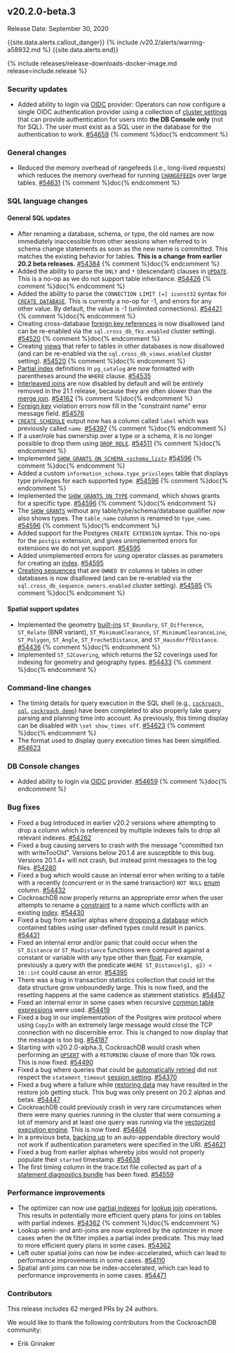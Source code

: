 ## v20.2.0-beta.3

Release Date: September 30, 2020

{{site.data.alerts.callout_danger}}
{% include /v20.2/alerts/warning-a58932.md %}
{{site.data.alerts.end}}

{% include releases/release-downloads-docker-image.md release=include.release %}

<h3 id="v20-2-0-beta-3-security-updates">Security updates</h3>

- Added ability to login via [OIDC](https://openid.net/connect/) provider: Operators can now configure a single OIDC authentication provider using a collection of [cluster settings](https://www.cockroachlabs.com/docs/v20.2/cluster-settings) that can provide authentication for users into **the DB Console only** (not for SQL). The user must exist as a SQL user in the database for the authentication to work. [#54659][#54659] {% comment %}doc{% endcomment %}

<h3 id="v20-2-0-beta-3-general-changes">General changes</h3>

- Reduced the memory overhead of rangefeeds (i.e., long-lived requests) which reduces the memory overhead for running [`CHANGEFEED`](https://www.cockroachlabs.com/docs/v20.2/stream-data-out-of-cockroachdb-using-changefeeds)s over large tables. [#54631][#54631] {% comment %}doc{% endcomment %}

<h3 id="v20-2-0-beta-3-sql-language-changes">SQL language changes</h3>

<h4 id="v20-2-0-beta-3-general-sql-updates">General SQL updates</h4>

- After renaming a database, schema, or type, the old names are now immediately inaccessible from other sessions when referred to in schema change statements as soon as the new name is committed. This matches the existing behavior for tables. **This is a change from earlier 20.2 beta releases.** [#54384][#54384] {% comment %}doc{% endcomment %}
- Added the ability to parse the `ONLY` and `*` (descendant) clauses in [`UPDATE`](https://www.cockroachlabs.com/docs/v20.2/update). This is a no-op as we do not support table inheritance. [#54426][#54426] {% comment %}doc{% endcomment %}
- Added the ability to parse the `CONNECTION LIMIT [=] iconst32` syntax for [`CREATE DATABASE`](https://www.cockroachlabs.com/docs/v20.2/create-database). This is currently a no-op for -1, and errors for any other value.  By default, the value is -1 (unlimited connections). [#54421][#54421] {% comment %}doc{% endcomment %}
- Creating cross-database [foreign key references](https://www.cockroachlabs.com/docs/v20.2/foreign-key) is now disallowed (and can be re-enabled via the `sql.cross_db_fks.enabled` cluster setting). [#54520][#54520] {% comment %}doc{% endcomment %}
- Creating [views](https://www.cockroachlabs.com/docs/v20.2/views) that refer to tables in other databases is now disallowed (and can be re-enabled via the `sql.cross_db_views.enabled` cluster setting). [#54520][#54520] {% comment %}doc{% endcomment %}
- [Partial index](https://www.cockroachlabs.com/docs/v20.2/partial-indexes) definitions in `pg_catalog` are now formatted with parentheses around the `WHERE` clause. [#54535][#54535]
- [Interleaved joins](https://www.cockroachlabs.com/docs/v20.2/interleave-in-parent) are now disabled by default and will be entirely removed in the 21.1 release, because they are often slower than the [merge join](https://www.cockroachlabs.com/docs/v20.2/joins#merge-joins). [#54162][#54162] {% comment %}doc{% endcomment %}
- [Foreign key](https://www.cockroachlabs.com/docs/v20.2/foreign-key) violation errors now fill in the "constraint name" error message field. [#54576][#54576]
- [`CREATE SCHEDULE`](https://www.cockroachlabs.com/docs/v20.2/create-schedule-for-backup) output now has a column called `label` which was previously called `name`. [#54397][#54397] {% comment %}doc{% endcomment %}
- If a user/role has ownership over a type or a schema, it is no longer possible to drop them using [`DROP ROLE`](https://www.cockroachlabs.com/docs/v20.2/drop-role). [#54511][#54511] {% comment %}doc{% endcomment %}
- Implemented [`SHOW GRANTS ON SCHEMA <schema_list>`](https://www.cockroachlabs.com/docs/v20.2/show-grants) [#54596][#54596] {% comment %}doc{% endcomment %}
- Added a custom `information_schema.type_privileges` table that displays type privileges for each supported type. [#54596][#54596] {% comment %}doc{% endcomment %}
- Implemented the [`SHOW GRANTS ON TYPE`](https://www.cockroachlabs.com/docs/v20.2/show-grants) command, which shows grants for a specific type. [#54596][#54596] {% comment %}doc{% endcomment %}
- The [`SHOW GRANTS`](https://www.cockroachlabs.com/docs/v20.2/show-grants) without any table/type/schema/database qualifier now also shows types. The `table_name` column is renamed to `type_name`. [#54596][#54596] {% comment %}doc{% endcomment %}
- Added support for the Postgres `CREATE EXTENSION` syntax. This no-ops for the `postgis` extension, and gives unimplemented errors for extensions we do not yet support. [#54595][#54595]
- Added unimplemented errors for using operator classes as parameters for creating an [index](https://www.cockroachlabs.com/docs/v20.2/indexes). [#54595][#54595]
- [Creating sequences](https://www.cockroachlabs.com/docs/v20.2/create-sequence) that are `OWNED BY` columns in tables in other databases is now disallowed (and can be re-enabled via the `sql.cross_db_sequence_owners.enabled` cluster setting). [#54585][#54585] {% comment %}doc{% endcomment %}

<h4 id="v20-2-0-beta-3-spatial-support-updates">Spatial support updates</h4>

- Implemented the geometry [built-ins](https://www.cockroachlabs.com/docs/v20.2/functions-and-operators) `ST_Boundary`, `ST_Difference`, `ST_Relate` (BNR variant), `ST_MinimumClearance`, `ST_MinimumClearanceLine`, `ST_Polygon`, `ST_Angle`, `ST_FrechetDistance`, and `ST_HausdorffDistance`. [#54436][#54436] {% comment %}doc{% endcomment %}
- Implemented `ST_S2Covering`, which returns the S2 coverings used for indexing for geometry and geography types. [#54433][#54433] {% comment %}doc{% endcomment %}

<h3 id="v20-2-0-beta-3-command-line-changes">Command-line changes</h3>

- The timing details for query execution in the SQL shell (e.g., [`cockroach sql`](https://www.cockroachlabs.com/docs/v20.2/cockroach-sql), [`cockroach demo`](https://www.cockroachlabs.com/docs/v20.2/cockroach-sql)) have been completed to also properly take query parsing and planning time into account. As previously, this timing display can be disabled with `\set show_times off`. [#54623][#54623] {% comment %}doc{% endcomment %}
- The format used to display query execution times has been simplified. [#54623][#54623]

<h3 id="v20-2-0-beta-3-db-console-changes">DB Console changes</h3>

- Added ability to login via [OIDC](https://openid.net/connect/) provider. [#54659][#54659] {% comment %}doc{% endcomment %}

<h3 id="v20-2-0-beta-3-bug-fixes">Bug fixes</h3>

- Fixed a bug introduced in earlier v20.2 versions where attempting to drop a column which is referenced by multiple indexes fails to drop all relevant indexes. [#54262][#54262]
- Fixed a bug causing servers to crash with the message "committed txn with writeTooOld". Versions below 20.1.4 are susceptible to this bug. Versions 20.1.4+ will not crash, but instead print messages to the log files. [#54280][#54280]
- Fixed a bug which would cause an internal error when writing to a table with a recently (concurrent or in the same transaction) `NOT NULL` [enum](https://www.cockroachlabs.com/docs/v20.2/enum) column. [#54432][#54432]
- CockroachDB now properly returns an appropriate error when the user attempts to rename a [constraint](https://www.cockroachlabs.com/docs/v20.2/constraints) to a name which conflicts with an existing [index](https://www.cockroachlabs.com/docs/v20.2/indexes). [#54430][#54430]
- Fixed a bug from earlier alphas where [dropping a database](https://www.cockroachlabs.com/docs/v20.2/drop-database) which contained tables using user-defined types could result in panics. [#54431][#54431]
- Fixed an internal error and/or panic that could occur when the `ST_Distance` or `ST_MaxDistance` functions were compared against a constant or variable with any type other than [float](https://www.cockroachlabs.com/docs/v20.2/float). For example, previously a query with the predicate `WHERE ST_Distance(g1, g2) < 10::int` could cause an error. [#54395][#54395]
- There was a bug in transaction statistics collection that could let the data structure grow unboundedly large. This is now fixed, and the resetting happens at the same cadence as statement statistics. [#54457][#54457]
- Fixed an internal error in some cases when recursive [common table expressions](https://www.cockroachlabs.com/docs/v20.2/common-table-expressions) were used. [#54419][#54419]
- Fixed a bug in our implementation of the Postgres wire protocol where using `CopyIn` with an extremely large message would close the TCP connection with no discernible error. This is changed to now display that the message is too big. [#54187][#54187]
- Starting with v20.2.0-alpha.3, CockroachDB would crash when performing an [`UPSERT`](https://www.cockroachlabs.com/docs/v20.2/upsert) with a `RETURNING` clause of more than 10k rows. This is now fixed. [#54490][#54490]
- Fixed a bug where queries that could be [automatically retried](https://www.cockroachlabs.com/docs/v20.2/transactions#automatic-retries) did not respect the `statement_timeout` [session setting](https://www.cockroachlabs.com/docs/v20.2/set-vars). [#54370][#54370]
- Fixed a bug where a failure while [restoring data](https://www.cockroachlabs.com/docs/v20.2/restore) may have resulted in the restore job getting stuck. This bug was only present on 20.2 alphas and betas. [#54447][#54447]
- CockroachDB could previously crash in very rare circumstances when there were many queries running in the cluster that were consuming a lot of memory and at least one query was running via the [vectorized execution engine](https://www.cockroachlabs.com/docs/v20.2/vectorized-execution). This is now fixed. [#54404][#54404]
- In a previous beta, [backing up](https://www.cockroachlabs.com/docs/v20.2/backup) to an auto-appendable directory would not work if authentication parameters were specified in the URI. [#54621][#54621]
- Fixed a bug from earlier alphas whereby jobs would not properly populate their `started` timestamp. [#54638][#54638]
- The first timing column in the trace.txt file collected as part of a [statement diagnostics bundle](https://www.cockroachlabs.com/docs/v20.2/explain-analyze#debug-option) has been fixed. [#54559][#54559]

<h3 id="v20-2-0-beta-3-performance-improvements">Performance improvements</h3>

- The optimizer can now use [partial indexes](https://www.cockroachlabs.com/docs/v20.2/partial-indexes) for [lookup join](https://www.cockroachlabs.com/docs/v20.2/joins#lookup-joins) operations. This results in potentially more efficient query plans for joins on tables with partial indexes. [#54362][#54362] {% comment %}doc{% endcomment %}
- Lookup semi- and anti-joins are now explored by the optimizer in more cases when the `ON` filter implies a partial index predicate. This may lead to more efficient query plans in some cases. [#54362][#54362]
- Left outer spatial joins can now be index-accelerated, which can lead to performance improvements in some cases. [#54110][#54110]
- Spatial anti joins can now be index-accelerated, which can lead to performance improvements in some cases. [#54471][#54471]

<div class="release-note-contributors" markdown="1">

<h3 id="v20-2-0-beta-3-contributors">Contributors</h3>

This release includes 62 merged PRs by 24 authors.

We would like to thank the following contributors from the CockroachDB community:

- Erik Grinaker

</div>

[#54110]: https://github.com/cockroachdb/cockroach/pull/54110
[#54162]: https://github.com/cockroachdb/cockroach/pull/54162
[#54187]: https://github.com/cockroachdb/cockroach/pull/54187
[#54257]: https://github.com/cockroachdb/cockroach/pull/54257
[#54262]: https://github.com/cockroachdb/cockroach/pull/54262
[#54280]: https://github.com/cockroachdb/cockroach/pull/54280
[#54361]: https://github.com/cockroachdb/cockroach/pull/54361
[#54362]: https://github.com/cockroachdb/cockroach/pull/54362
[#54370]: https://github.com/cockroachdb/cockroach/pull/54370
[#54379]: https://github.com/cockroachdb/cockroach/pull/54379
[#54384]: https://github.com/cockroachdb/cockroach/pull/54384
[#54395]: https://github.com/cockroachdb/cockroach/pull/54395
[#54397]: https://github.com/cockroachdb/cockroach/pull/54397
[#54404]: https://github.com/cockroachdb/cockroach/pull/54404
[#54419]: https://github.com/cockroachdb/cockroach/pull/54419
[#54421]: https://github.com/cockroachdb/cockroach/pull/54421
[#54426]: https://github.com/cockroachdb/cockroach/pull/54426
[#54430]: https://github.com/cockroachdb/cockroach/pull/54430
[#54431]: https://github.com/cockroachdb/cockroach/pull/54431
[#54432]: https://github.com/cockroachdb/cockroach/pull/54432
[#54433]: https://github.com/cockroachdb/cockroach/pull/54433
[#54436]: https://github.com/cockroachdb/cockroach/pull/54436
[#54447]: https://github.com/cockroachdb/cockroach/pull/54447
[#54457]: https://github.com/cockroachdb/cockroach/pull/54457
[#54471]: https://github.com/cockroachdb/cockroach/pull/54471
[#54490]: https://github.com/cockroachdb/cockroach/pull/54490
[#54511]: https://github.com/cockroachdb/cockroach/pull/54511
[#54520]: https://github.com/cockroachdb/cockroach/pull/54520
[#54535]: https://github.com/cockroachdb/cockroach/pull/54535
[#54559]: https://github.com/cockroachdb/cockroach/pull/54559
[#54571]: https://github.com/cockroachdb/cockroach/pull/54571
[#54576]: https://github.com/cockroachdb/cockroach/pull/54576
[#54585]: https://github.com/cockroachdb/cockroach/pull/54585
[#54595]: https://github.com/cockroachdb/cockroach/pull/54595
[#54596]: https://github.com/cockroachdb/cockroach/pull/54596
[#54621]: https://github.com/cockroachdb/cockroach/pull/54621
[#54623]: https://github.com/cockroachdb/cockroach/pull/54623
[#54631]: https://github.com/cockroachdb/cockroach/pull/54631
[#54638]: https://github.com/cockroachdb/cockroach/pull/54638
[#54659]: https://github.com/cockroachdb/cockroach/pull/54659
[0331caff9]: https://github.com/cockroachdb/cockroach/commit/0331caff9
[38a5474c7]: https://github.com/cockroachdb/cockroach/commit/38a5474c7
[4b18d340a]: https://github.com/cockroachdb/cockroach/commit/4b18d340a
[7509e36c4]: https://github.com/cockroachdb/cockroach/commit/7509e36c4
[a663be0db]: https://github.com/cockroachdb/cockroach/commit/a663be0db
[c99f5ff27]: https://github.com/cockroachdb/cockroach/commit/c99f5ff27
